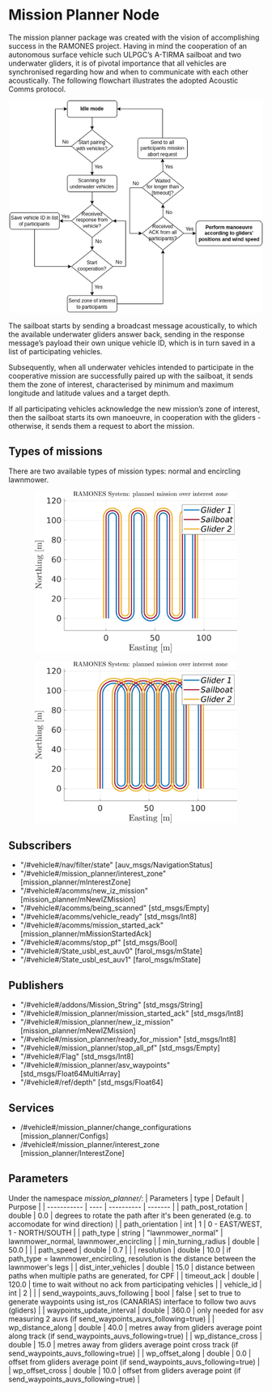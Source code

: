 # Mission Planner Node

The mission planner package was created with the vision of accomplishing success in the RAMONES project. Having in mind the cooperation of an autonomous surface vehicle such ULPGC’s A-TIRMA sailboat and two underwater gliders, it is of pivotal importance that all vehicles are synchronised regarding how and when to communicate with each other acoustically. The following flowchart illustrates the adopted Acoustic Comms protocol.

<p align="center">
  <img src="img/mission_protocol.png" alt="mission protocol" width=500"/>
</p>

The sailboat starts by sending a broadcast message acoustically, to which the available underwater gliders answer back, sending in the response message’s payload their own unique vehicle ID, which is in turn saved in a list of participating vehicles.

Subsequently, when all underwater vehicles intended to participate in the cooperative mission are successfully paired up with the sailboat, it sends them the zone of interest, characterised by minimum and maximum longitude and latitude values and a target depth.

If all participating vehicles acknowledge the new mission’s zone of interest, then the sailboat starts its own manoeuvre, in cooperation with the gliders - otherwise, it sends them a request to abort the mission.

## Types of missions

There are two available types of mission types: normal and encircling lawnmower.

<p align="center">
  <img src="img/ramones_lawn_normal.png" alt="mission protocol" width=400"/>
</p>

<p align="center">
  <img src="img/ramones_lawn_encircling.png" alt="mission protocol" width=400"/>
</p>

## Subscribers

- "/#vehicle#/nav/filter/state" [auv_msgs/NavigationStatus]
- "/#vehicle#/mission_planner/interest_zone" [mission_planner/mInterestZone]
- "/#vehicle#/acomms/new_iz_mission" [mission_planner/mNewIZMission]
- "/#vehicle#/acomms/being_scanned" [std_msgs/Empty]
- "/#vehicle#/acomms/vehicle_ready" [std_msgs/Int8]
- "/#vehicle#/acomms/mission_started_ack" [mission_planner/mMissionStartedAck]
- "/#vehicle#/acomms/stop_pf" [std_msgs/Bool]
- "/#vehicle#/State_usbl_est_auv0" [farol_msgs/mState]
- "/#vehicle#/State_usbl_est_auv1" [farol_msgs/mState]

## Publishers

- "/#vehicle#/addons/Mission_String" [std_msgs/String]
- "/#vehicle#/mission_planner/mission_started_ack" [std_msgs/Int8]
- "/#vehicle#/mission_planner/new_iz_mission" [mission_planner/mNewIZMission]
- "/#vehicle#/mission_planner/ready_for_mission" [std_msgs/Int8]
- "/#vehicle#/mission_planner/stop_all_pf" [std_msgs/Empty]
- "/#vehicle#/Flag" [std_msgs/Int8]
- "/#vehicle#/mission_planner/asv_waypoints" [std_msgs/Float64MultiArray]
- "/#vehicle#/ref/depth" [std_msgs/Float64]

## Services

- /#vehicle#/mission_planner/change_configurations [mission_planner/Configs]
- /#vehicle#/mission_planner/interest_zone [mission_planner/InterestZone]

## Parameters

Under the namespace *mission_planner/*:
| Parameters  | type | Default    | Purpose |
| ----------- | ---- | ---------- | ------- |
| path_post_rotation | double | 0.0 | degrees to rotate the path after it's been generated (e.g. to accomodate for wind direction) |
| path_orientation | int | 1 | 0 - EAST/WEST, 1 - NORTH/SOUTH |
| path_type | string | "lawnmower_normal" | lawnmower_normal, lawnmower_encircling |
| min_turning_radius | double | 50.0 | |
| path_speed | double | 0.7 | |
| resolution | double | 10.0 | if path_type = lawnmower_encircling, resolution is the distance between the lawnmower's legs |
| dist_inter_vehicles | double | 15.0 | distance between paths when multiple paths are generated, for CPF |
| timeout_ack | double | 120.0 | time to wait without no ack from participating vehicles |
| vehicle_id | int | 2 | |
| send_waypoints_auvs_following | bool | false | set to true to generate waypoints using ist_ros (CANARIAS) interface to follow two auvs (gliders) |
| waypoints_update_interval | double | 360.0 | only needed for asv measuring 2 auvs (if send_waypoints_auvs_following=true) |
| wp_distance_along | double | 40.0 | metres away from gliders average point along track (if send_waypoints_auvs_following=true) |
| wp_distance_cross | double | 15.0 | metres away from gliders average point cross track (if send_waypoints_auvs_following=true) |
| wp_offset_along | double | 0.0 | offset from gliders average point (if send_waypoints_auvs_following=true) |
| wp_offset_cross | double | 10.0 | offset from gliders average point (if send_waypoints_auvs_following=true) |
